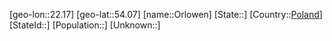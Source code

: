 ﻿---
location: [54.07,22.17]
type: City
tags:
- geo/City


SpocWebEntityId: 33136
isDeleted: false
confidential: public

---
[geo-lon::22.17]
[geo-lat::54.07]
[name::Orlowen]
[State::]
[Country::[Poland](geo/Continent/Europe/Poland.md)]
[StateId::]
[Population::]
[Unknown::]


